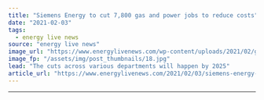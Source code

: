 ```yaml
---
title: "Siemens Energy to cut 7,800 gas and power jobs to reduce costs"
date: "2021-02-03"
tags: 
  - energy live news
source: "energy live news"
image_url: "https://www.energylivenews.com/wp-content/uploads/2021/02/genericpresspicturelandscape_720x412.jpg"
image_fp: "/assets/img/post_thumbnails/18.jpg"
lead: "The cuts across various departments will happen by 2025"
article_url: "https://www.energylivenews.com/2021/02/03/siemens-energy-to-cut-7800-gas-and-power-jobs-to-reduce-costs/"
---
```


---
